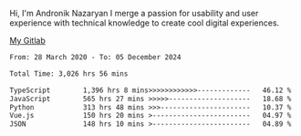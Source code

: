 Hi, I'm Andronik Nazaryan
I merge a passion for usability and user experience with technical knowledge to create cool digital experiences.

[My Gitlab](https://gitlab.com/anridev24)

<!--START_SECTION:waka-->

```txt
From: 28 March 2020 - To: 05 December 2024

Total Time: 3,026 hrs 56 mins

TypeScript        1,396 hrs 8 mins>>>>>>>>>>>>-------------   46.12 %
JavaScript        565 hrs 27 mins >>>>>--------------------   18.68 %
Python            313 hrs 48 mins >>>----------------------   10.37 %
Vue.js            150 hrs 20 mins >------------------------   04.97 %
JSON              148 hrs 10 mins >------------------------   04.89 %
```

<!--END_SECTION:waka-->
